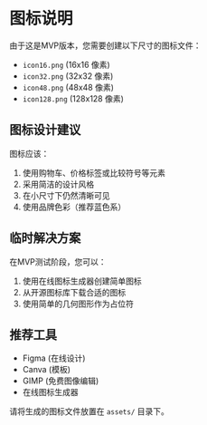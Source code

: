 # 图标说明

由于这是MVP版本，您需要创建以下尺寸的图标文件：

- `icon16.png` (16x16 像素)
- `icon32.png` (32x32 像素) 
- `icon48.png` (48x48 像素)
- `icon128.png` (128x128 像素)

## 图标设计建议

图标应该：
1. 使用购物车、价格标签或比较符号等元素
2. 采用简洁的设计风格
3. 在小尺寸下仍然清晰可见
4. 使用品牌色彩（推荐蓝色系）

## 临时解决方案

在MVP测试阶段，您可以：
1. 使用在线图标生成器创建简单图标
2. 从开源图标库下载合适的图标
3. 使用简单的几何图形作为占位符

## 推荐工具

- Figma (在线设计)
- Canva (模板)
- GIMP (免费图像编辑)
- 在线图标生成器

请将生成的图标文件放置在 `assets/` 目录下。
